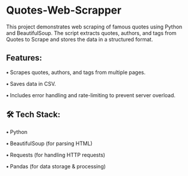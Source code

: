 # Quotes-Web-Scrapper
This project demonstrates web scraping of famous quotes using Python and BeautifulSoup. The script extracts quotes, authors, and tags from Quotes to Scrape and stores the data in a structured format.

## Features:

**•** Scrapes quotes, authors, and tags from multiple pages.

**•** Saves data in CSV.

**•** Includes error handling and rate-limiting to prevent server overload.

## 🛠 Tech Stack:

**•** Python

**•** BeautifulSoup (for parsing HTML)

**•** Requests (for handling HTTP requests)

**•** Pandas (for data storage & processing)
